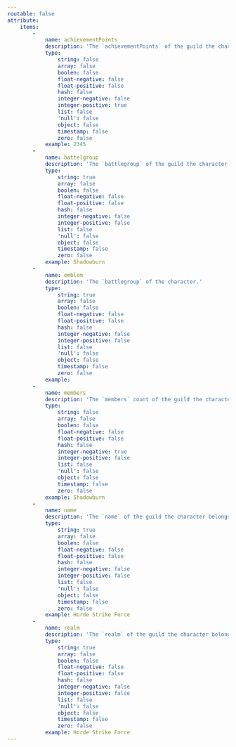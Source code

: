```yaml
---
routable: false
attribute:
    items:
        -
            name: achievementPoints
            description: 'The `achievementPoints` of the guild the character belongs too.'
            type:
                string: false
                array: false
                boolen: false
                float-negative: false
                float-positive: false
                hash: false
                integer-negative: false
                integer-positive: true
                list: false
                'null': false
                object: false
                timestamp: false
                zero: false
            example: 2345
        -
            name: battelgroup
            description: 'The `battlegroup` of the guild the character belongs too.'
            type:
                string: true
                array: false
                boolen: false
                float-negative: false
                float-positive: false
                hash: false
                integer-negative: false
                integer-positive: false
                list: false
                'null': false
                object: false
                timestamp: false
                zero: false
            example: Shadowburn
        -
            name: emblem
            description: 'The `battlegroup` of the character.'
            type:
                string: true
                array: false
                boolen: false
                float-negative: false
                float-positive: false
                hash: false
                integer-negative: false
                integer-positive: false
                list: false
                'null': false
                object: false
                timestamp: false
                zero: false
            example:
        -
            name: members
            description: 'The `members` count of the guild the character belongs too.'
            type:
                string: false
                array: false
                boolen: false
                float-negative: false
                float-positive: false
                hash: false
                integer-negative: true
                integer-positive: false
                list: false
                'null': false
                object: false
                timestamp: false
                zero: false
            example: Shadowburn
        -
            name: name
            description: 'The `name` of the guild the character belongs too.'
            type:
                string: true
                array: false
                boolen: false
                float-negative: false
                float-positive: false
                hash: false
                integer-negative: false
                integer-positive: false
                list: false
                'null': false
                object: false
                timestamp: false
                zero: false
            example: Horde Strike Force
        -
            name: realm
            description: 'The `realm` of the guild the character belongs too.'
            type:
                string: true
                array: false
                boolen: false
                float-negative: false
                float-positive: false
                hash: false
                integer-negative: false
                integer-positive: false
                list: false
                'null': false
                object: false
                timestamp: false
                zero: false
            example: Horde Strike Force
---
```


